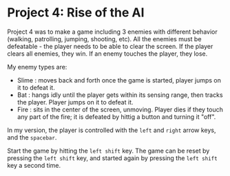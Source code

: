 <h1>Project 4: Rise of the AI</h1>

Project 4 was to make a game including 3 enemies with different behavior (walking, patrolling, jumping, shooting, etc). All the
enemies must be defeatable - the player needs to be able to clear the screen. If the player clears all enemies, they win.
If an enemy touches the player, they lose. 

My enemy types are:
* Slime : moves back and forth once the game is started, player jumps on it to defeat it.
* Bat : hangs idly until the player gets within its sensing range, then tracks the player. Player jumps on it to defeat it. 
* Fire : sits in the center of the screen, unmoving. Player dies if they touch any part of the fire; it is defeated by hittig
a button and turning it "off".

In my version, the player is controlled with the `left` and `right` arrow keys, and the `spacebar`.

Start the game by hitting the `left shift` key. The game can be reset by pressing the `left shift` key, 
and started again by pressing the `left shift` key a second time.
